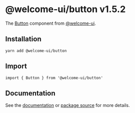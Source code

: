 # @welcome-ui/button v1.5.2

The [Button](http://welcome-ui.com/components/button) component from [@welcome-ui](http://welcome-ui.com).

## Installation

    yarn add @welcome-ui/button

## Import

    import { Button } from '@welcome-ui/button'

## Documentation

See the [documentation](http://welcome-ui.com/components/button) or [package source](https://github.com/WTTJ/welcome-ui/tree/v1.5.2/packages/Button) for more details.
